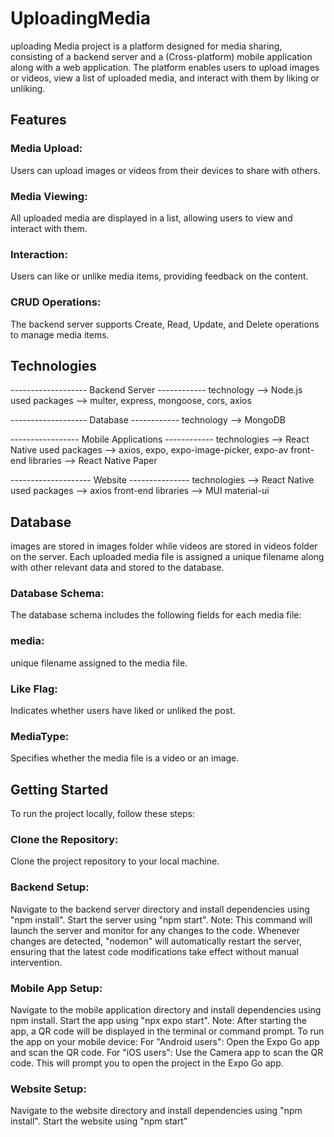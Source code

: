 # UploadingMedia
uploading Media project is a platform designed for media sharing, consisting of a backend
server and a (Cross-platform) mobile application along with a
web application. The platform enables users to upload images or videos, view a list of
uploaded media, and interact with them by liking or unliking.


## Features
### Media Upload: 
  Users can upload images or videos from their devices to share with others.
### Media Viewing:
  All uploaded media are displayed in a list, allowing users to view and interact with them.
### Interaction:
  Users can like or unlike media items, providing feedback on the content.
### CRUD Operations:
  The backend server supports Create, Read, Update, and Delete operations to manage media items.


## Technologies
-------------------     Backend Server   ------------
technology -->  Node.js  
used packages -->  multer, express, mongoose, cors, axios

-------------------     Database    ------------
technology -->  MongoDB  

-----------------     Mobile Applications   ------------
technologies -->  React Native 
used packages --> axios, expo, expo-image-picker, expo-av
front-end libraries --> React Native Paper

--------------------    Website   ---------------
technologies -->  React Native 
used packages --> axios 
front-end libraries --> MUI material-ui

## Database 
images are stored in images folder while videos are stored in videos folder on the server.
Each uploaded media file  is assigned a unique filename along with other relevant data and stored to the database.

### Database Schema:
The database schema includes the following fields for each media file:

### media:
 unique filename assigned to the media file.
### Like Flag:
 Indicates whether users have liked or unliked the post.
### MediaType:
 Specifies whether the media file is a video or an image.

## Getting Started
To run the project locally, follow these steps:

### Clone the Repository:
Clone the project repository to your local machine.
### Backend Setup:
Navigate to the backend server directory and install dependencies using "npm install". Start the server using "npm start".
Note: This command will launch the server and monitor for any changes to the code.
Whenever changes are detected, "nodemon" will automatically restart the server, ensuring that the latest code modifications
take effect without manual intervention.
### Mobile App Setup:
Navigate to the mobile application directory and install dependencies using npm install. Start the app using "npx expo start".
Note: After starting the app, a QR code will be displayed in the terminal or command prompt.
To run the app on your mobile device:
For "Android users": Open the Expo Go app and scan the QR code.
For "iOS users": Use the Camera app to scan the QR code. This will prompt you to open the project in the Expo Go app.
### Website Setup:
Navigate to the website directory and install dependencies using "npm install". Start the website using "npm start"
